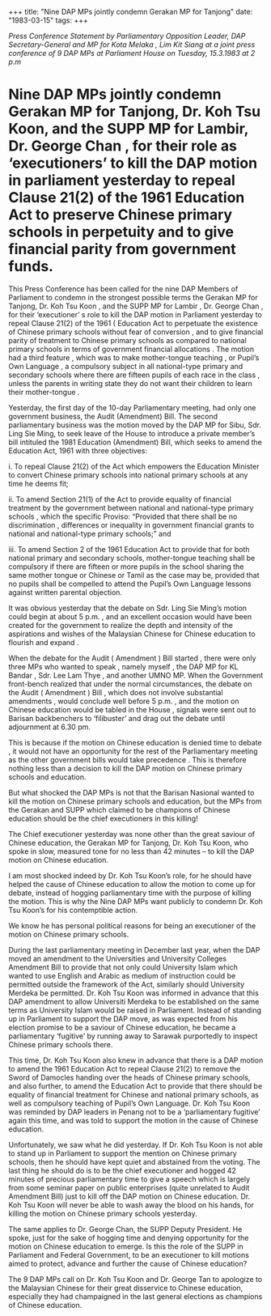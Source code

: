 +++ 
title: "Nine DAP MPs jointly condemn Gerakan MP for Tanjong"
date: "1983-03-15"
tags:
+++

_Press Conference Statement by Parliamentary Opposition Leader, DAP Secretary-General and MP for Kota Melaka , Lim Kit Siang at a joint press conference of 9 DAP MPs at Parliament House on Tuesday, 15.3.1983 at 2 p.m_

# Nine DAP MPs jointly condemn Gerakan MP for Tanjong, Dr. Koh Tsu Koon, and the SUPP MP for Lambir, Dr. George Chan , for their role as ‘executioners’ to kill the DAP motion in parliament yesterday to repeal Clause 21(2) of the 1961 Education Act to preserve Chinese primary schools in perpetuity and to give financial parity from government funds.

This Press Conference has been called for the nine DAP Members of Parliament to condemn in the strongest possible terms the Gerakan MP for Tanjong, Dr. Koh Tsu Koon , and the SUPP MP for Lambir , Dr. George Chan , for their ‘executioner’ s role to kill the DAP motion in Parliament yesterday to repeal Clause 21(2) of the 1961 ( Education Act to perpetuate the existence of Chinese primary</u> schools without fear of conversion , and to give financial parity of treatment to Chinese primary schools as compared to national primary schools in terms of government financial allocations . The motion had a third feature , which was to make mother-tongue teaching , or Pupil’s Own Language , a compulsory subject in all national-type primary and secondary schools where there are fifteen pupils of each race in the class , unless the parents in writing state they do not want their children to learn their mother-tongue . 

Yesterday, the first day of the 10-day Parliamentary meeting, had only one government business, the Audit (Amendment) Bill. The second parliamentary business was the motion moved by the DAP MP for Sibu, Sdr. Ling Sie Ming, to seek leave of the House to introduce a private member’s bill intituled the 1981 Education (Amendment) Bill, which seeks to amend the Education Act, 1961 with three objectives:

i.	To repeal Clause 21(2) of the Act which empowers the Education Minister to convert Chinese primary schools into national primary schools at any time he deems fit; 

ii.	To amend Section 21(1) of the Act to provide equality of financial treatment by the government between national and national-type primary schools , which the specific Proviso: “Provided that there shall be no discrimination , differences or inequality in government financial grants to national and national-type primary schools;” and

iii.	To amend Section 2 of the 1961 Education Act to provide that for both national primary and secondary schools, mother-tongue teaching shall be compulsory if there are fifteen or more pupils in the school sharing the same mother tongue or Chinese or Tamil as the case may be, provided that no pupils shall be compelled to attend the Pupil’s Own Language lessons against written parental objection. 

It was obvious yesterday that the debate on Sdr. Ling Sie Ming’s motion could begin at about 5 p.m. , and an excellent occasion would have been created for the government to realize the depth and intensity of the aspirations and wishes of the Malaysian Chinese for Chinese education to flourish and expand . 

When the debate for the Audit ( Amendment ) Bill started , there were only three MPs who wanted to speak , namely myself , the DAP MP for KL Bandar , Sdr. Lee Lam Thye , and another UMNO MP. When the Government front-bench realized that under the normal circumstances, the debate on the Audit ( Amendment ) Bill , which does not involve substantial amendments , would conclude well before 5 p.m. , and the motion on Chinese education would be tabled in the House , signals were sent out to Barisan backbenchers to ‘filibuster’ and drag out the debate until adjournment at 6.30 pm.
 
This is because if the motion on Chinese education is denied time to debate , it would not have an opportunity for the rest of the Parliamentary meeting as the other government bills would take precedence . This is therefore nothing less than a decision to kill the DAP motion on Chinese primary schools and education.

But what shocked the DAP MPs is not that the Barisan Nasional wanted to kill the motion on Chinese primary schools and education, but the MPs from the Gerakan and SUPP which claimed to be champions of Chinese education should be the chief executioners in this killing!

The Chief executioner yesterday was none other than the great saviour of Chinese education, the Gerakan MP for Tanjong, Dr. Koh Tsu Koon, who spoke in slow, measured tone for no less than 42 minutes – to kill the DAP motion on Chinese education.

I am most shocked indeed by Dr. Koh Tsu Koon’s role, for he should have helped the cause of Chinese education to allow the motion to come up for debate, instead of hogging parliamentary time with the purpose of killing the motion. This is why the Nine DAP MPs want publicly to condemn Dr. Koh Tsu Koon’s for his contemptible action.

We know he has personal political reasons for being an executioner of the motion on Chinese primary schools.

During the last parliamentary meeting in December last year, when the DAP moved an amendment to the Universities and University Colleges Amendment Bill to provide that not only could University Islam which wanted to use English and Arabic as medium of instruction could be permitted outside the framework of the Act, similarly should University Merdeka be permitted. Dr. Koh Tsu Koon was informed in advance that this DAP amendment to allow Universiti Merdeka to be established on the same terms as University Islam would be raised in Parliament. Instead of standing up in Parliament to support the DAP move, as was expected from his election promise to be a saviour of Chinese education, he became a parliamentary ‘fugitive’ by running away to Sarawak purportedly to inspect Chinese primary schools there.

This time, Dr. Koh Tsu Koon also knew in advance that there is a DAP motion to amend the 1961 Education Act to repeal Clause 21(2) to remove the Sword of Damocles handing over the heads of Chinese primary schools, and also further, to amend the Education Act to provide that there should be equality of financial treatment for Chinese and national primary schools, as well as compulsory teaching of Pupil’s Own Language. Dr. Koh Tsu Koon was reminded by DAP leaders in Penang not to be a ‘parliamentary fugitive’ again this time, and was told to support the motion in the cause of Chinese education.

Unfortunately, we saw what he did yesterday. If Dr. Koh Tsu Koon is not able to stand up in Parliament to support the mention on Chinese primary schools, then he should have kept quiet and abstained from the voting. The last thing he should do is to be the chief executioner and hogged 42 minutes of precious parliamentary time to give a speech which is largely from some seminar paper on public enterprises (quite unrelated to Audit Amendment Bill) just to kill off the DAP motion on Chinese education. Dr. Koh Tsu Koon will never be able to wash away the blood on his hands, for killing the motion on Chinese primary schools yesterday.

The same applies to Dr. George Chan, the SUPP Deputy President. He spoke, just for the sake of hogging time and denying opportunity for the motion on Chinese education to emerge. Is this the role of the SUPP in Parliament and Federal Government, to be an executioner to kill motions aimed to protect, advance and further the cause of Chinese education?

The 9 DAP MPs call on Dr. Koh Tsu Koon and Dr. George Tan to apologize to the Malaysian Chinese for their great disservice to Chinese education, especially they had champaigned in the last general elections as champions of Chinese education.
 
